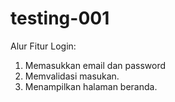 # testing-001

Alur Fitur Login:
1. Memasukkan email dan password
2. Memvalidasi masukan.
3. Menampilkan halaman beranda.
